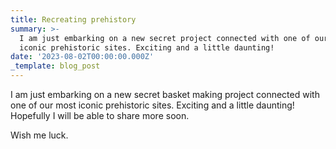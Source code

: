 ```yaml
---
title: Recreating prehistory
summary: >-
  I am just embarking on a new secret project connected with one of our most
  iconic prehistoric sites. Exciting and a little daunting!
date: '2023-08-02T00:00:00.000Z'
_template: blog_post
---
```


I am just embarking on a new secret basket making project connected with one of our most iconic prehistoric sites. Exciting and a little daunting! Hopefully I will be able to share more soon.

Wish me luck.

